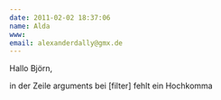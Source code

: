 ```yaml
---
date: 2011-02-02 18:37:06
name: Alda
www: 
email: alexanderdally@gmx.de
---
```


Hallo Björn,

in der Zeile arguments bei [filter] fehlt ein Hochkomma